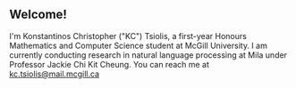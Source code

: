 ## Welcome!

I'm Konstantinos Christopher ("KC") Tsiolis, a first-year Honours Mathematics and Computer Science student at McGill University. I am currently conducting research in natural language processing at Mila under Professor Jackie Chi Kit Cheung. You can reach me at kc.tsiolis@mail.mcgill.ca
